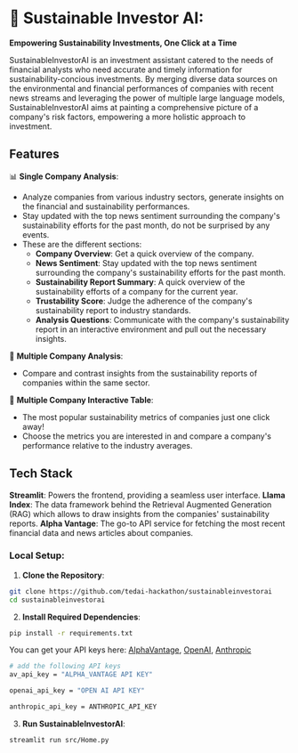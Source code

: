 # 💸 Sustainable Investor AI: 
**Empowering Sustainability Investments, One Click at a Time**

SustainableInvestorAI is an investment assistant catered to the needs of financial analysts who need accurate and timely information for sustainability-concious investments. By merging diverse data sources on the environmental and financial performances of companies with recent news streams and leveraging the power of multiple large language models, SustainableInvestorAI aims at painting a comprehensive picture of a company's risk factors, empowering a more holistic approach to investment. 

## Features
📊 **Single Company Analysis**:
- Analyze companies from various industry sectors, generate insights on the financial and sustainability performances.
- Stay updated with the top news sentiment surrounding the company's sustainability efforts for the past month, do not be surprised by any events. 
- These are the different sections:
  - **Company Overview**: Get a quick overview of the company.
  - **News Sentiment**: Stay updated with the top news sentiment surrounding the company's sustainability efforts for the past month.
  - **Sustainability Report Summary**: A quick overview of the sustainability efforts of a company for the current year.
  - **Trustability Score**: Judge the adherence of the company's sustainability report to industry standards.
  - **Analysis Questions**: Communicate with the company's sustainability report in an interactive environment and pull out the necessary insights.
  

📄 **Multiple Company Analysis**:
- Compare and contrast insights from the sustainability reports of companies within the same sector.

📄 **Multiple Company Interactive Table**:
- The most popular sustainability metrics of companies just one click away! 
- Choose the metrics you are interested in and compare a company's performance relative to the industry averages. 


## Tech Stack 
**Streamlit**: Powers the frontend, providing a seamless user interface. 
**Llama Index**: The data framework behind the Retrieval Augmented Generation (RAG) which allows to draw insights from the companies' sustainability reports.
**Alpha Vantage**: The go-to API service for fetching the most recent financial data and news articles about companies.


### **Local Setup**:


1. **Clone the Repository**:
```bash
git clone https://github.com/tedai-hackathon/sustainableinvestorai
cd sustainableinvestorai
```

2. **Install Required Dependencies**:
```bash
pip install -r requirements.txt
```

You can get your API keys here: [AlphaVantage](https://www.alphavantage.co/support/#api-key), [OpenAI](https://openai.com/blog/openai-api), [Anthropic](https://www.anthropic.com/earlyaccess)

```bash
# add the following API keys
av_api_key = "ALPHA_VANTAGE API KEY"

openai_api_key = "OPEN AI API KEY"

anthropic_api_key = ANTHROPIC_API_KEY

```

3. **Run SustainableInvestorAI**:
```bash
streamlit run src/Home.py
```
